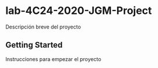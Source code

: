 # lab-4C24-2020-JGM-Project 

Descripción breve del proyecto

## Getting Started

Instrucciones para empezar el proyecto